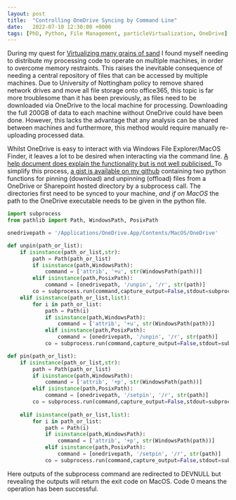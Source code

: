 ```yaml
---
layout: post
title:  "Controlling OneDrive Syncing by Command Line"
date:   2022-07-10 12:30:00 +0000
tags: [PhD, Python, File Management, particleVirtualization, OneDrive]
---
```


During my quest for [Virtualizing many grains of sand](hyperlink) I found myself needing to distribute my processing code to operate on multiple machines, in order to overcome memory restraints.
This raises the inevitable consequence of needing a central repository of files that can be accessed by multiple machines. 
Due to University of Nottingham policy to remove shared network drives and move all file storage onto office365, this topic is far more troublesome than it has been previously, as files need to be downloaded via OneDrive to the local machine for processing.
Downloading the full 200GB of data to each machine without OneDrive could have been done.
However, this lacks the advantage that any analysis can be shared between machines and furthermore,  this method would require manually re-uploading processed data.

Whilst OneDrive is easy to interact with via Windows File Explorer/MacOS Finder, it leaves a lot to be desired when interacting via the command line.
[A help document does explain the functionality but is not well publicised. ](https://learn.microsoft.com/en-us/OneDrive/files-on-demand-windows)
To simplify this process, [a gist is available on my github](https://gist.github.com/Gustafferson/fb6b25f599d25561f53b691097efa18d) containing two python functions for pinning (download) and unpinning (offload) files from a OneDrive or Sharepoint hosted directory by a subprocess call.
The directories first need to be synced to your machine, *and if on MacOS* the path to the OneDrive executable needs to be given in the python file.

<script src="https://gist.github.com/Gustafferson/fb6b25f599d25561f53b691097efa18d.js"></script>

```python
import subprocess
from pathlib import Path, WindowsPath, PosixPath

onedrivepath = '/Applications/OneDrive.App/Contents/MacOS/OneDrive'

def unpin(path_or_list):
    if isinstance(path_or_list,str):
        path = Path(path_or_list)
        if isinstance(path,WindowsPath):
            command = ['attrib', '+u', str(WindowsPath(path))]
        elif isinstance(path,PosixPath):
            command = [onedrivepath, '/unpin', '/r', str(path)]
        co = subprocess.run(command,capture_output=False,stdout=subprocess.DEVNULL,stderr=subprocess.DEVNULL)
    elif isinstance(path_or_list,list):
        for i in path_or_list:
            path = Path(i)
            if isinstance(path,WindowsPath):
                command = ['attrib', '+u', str(WindowsPath(path))]
            elif isinstance(path,PosixPath):
                command = [onedrivepath, '/unpin', '/r', str(path)]
            co = subprocess.run(command,capture_output=False,stdout=subprocess.DEVNULL,stderr=subprocess.DEVNULL)

def pin(path_or_list):
    if isinstance(path_or_list,str):
        path = Path(path_or_list)
        if isinstance(path,WindowsPath):
            command = ['attrib', '+p', str(WindowsPath(path))]
        elif isinstance(path,PosixPath):
            command = [onedrivepath, '/setpin', '/r', str(path)]
        co = subprocess.run(command,capture_output=False,stdout=subprocess.DEVNULL,stderr=subprocess.DEVNULL)
 
    elif isinstance(path_or_list,list):
        for i in path_or_list:
            path = Path(i)
            if isinstance(path,WindowsPath):
                command = ['attrib', '+p', str(WindowsPath(path))]
            elif isinstance(path,PosixPath):
                command = [onedrivepath, '/setpin', '/r', str(path)]
            co = subprocess.run(command,capture_output=False,stdout=subprocess.DEVNULL,stderr=subprocess.DEVNULL)
```

Here outputs of the subprocess command are redirected to DEVNULL but revealing the outputs will return the exit code on MacOS.
Code 0 means the operation has been successful.

